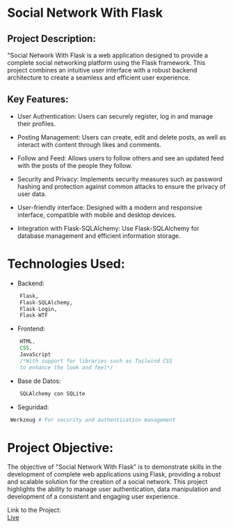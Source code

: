 # Social Network With Flask
## Project Description:

"Social Network With Flask is a web application designed to provide a complete social networking platform using the Flask framework. This project combines an intuitive user interface with a robust backend architecture to create a seamless and efficient user experience.

## Key Features:

- User Authentication: Users can securely register, log in and manage their profiles.

- Posting Management: Users can create, edit and delete posts, as well as interact with content through likes and comments.

- Follow and Feed: Allows users to follow others and see an updated feed with the posts of the people they follow.

- Security and Privacy: Implements security measures such as password hashing and protection against common attacks to ensure the privacy of user data.

- User-friendly interface: Designed with a modern and responsive interface, compatible with mobile and desktop devices.

- Integration with Flask-SQLAlchemy: Use Flask-SQLAlchemy for database management and efficient information storage.

# Technologies Used:

- Backend:
```python
    Flask,
    Flask-SQLAlchemy,
    Flask-Login,
    Flask-WTF
```

- Frontend: 
```js
    HTML, 
    CSS,
    JavaScript 
    /*With support for libraries such as Tailwind CSS
    to enhance the look and feel*/
```


- Base de Datos:
```python
    SQLAlchemy con SQLite
```

- Seguridad:
```python
 Werkzeug # For security and authentication management
```


# Project Objective:

The objective of "Social Network With Flask" is to demonstrate skills in the development of complete web applications using Flask, providing a robust and scalable solution for the creation of a social network. This project highlights the ability to manage user authentication, data manipulation and development of a consistent and engaging user experience.


Link to the Project:<br>
[Live](https://joshuaemil.pythonanywhere.com/) <br>
